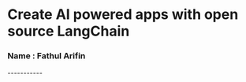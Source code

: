 <h1>Create AI powered apps with open source LangChain</h1>
<h3>Name : Fathul Arifin</h3>
-----------
